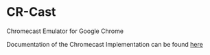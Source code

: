 CR-Cast
=======

Chromecast Emulator for Google Chrome

Documentation of the Chromecast Implementation can be found [here](https://github.com/jloutsenhizer/CR-Cast/wiki/Chromecast-Implementation-Documentation-WIP)
